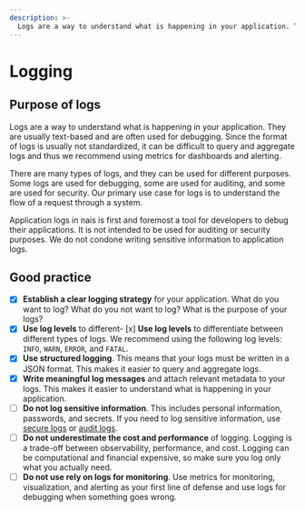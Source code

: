 ```yaml
---
description: >-
  Logs are a way to understand what is happening in your application. They are usually text-based and are often used for debugging. Since the format of logs is usually not standardized, it can be difficult to query and aggregate logs and thus we recommend using metrics for dashboards and alerting.
---
```

# Logging

## Purpose of logs

Logs are a way to understand what is happening in your application. They are usually text-based and are often used for debugging. Since the format of logs is usually not standardized, it can be difficult to query and aggregate logs and thus we recommend using metrics for dashboards and alerting.

There are many types of logs, and they can be used for different purposes. Some logs are used for debugging, some are used for auditing, and some are used for security. Our primary use case for logs is to understand the flow of a request through a system.

Application logs in nais is first and foremost a tool for developers to debug their applications. It is not intended to be used for auditing or security purposes. We do not condone writing sensitive information to application logs.

## Good practice

- [x] **Establish a clear logging strategy** for your application. What do you want to log? What do you not want to log? What is the purpose of your logs?
- [x] **Use log levels** to different- [x] **Use log levels** to differentiate between different types of logs. We recommend using the following log levels: `INFO`, `WARN`, `ERROR`, and `FATAL`.
- [x] **Use structured logging**. This means that your logs must be written in a JSON format. This makes it easier to query and aggregate logs.
- [x] **Write meaningful log messages** and attach relevant metadata to your logs. This makes it easier to understand what is happening in your application.
- [ ] **Do not log sensitive information**. This includes personal information, passwords, and secrets. If you need to log sensitive information, use [secure logs](#secure-logs) or [audit logs](#audit-logs).
- [ ] **Do not underestimate the cost and performance** of logging. Logging is a trade-off between observability, performance, and cost. Logging can be computational and financial expensive, so make sure you log only what you actually need.
- [ ] **Do not use rely on logs for monitoring**. Use metrics for monitoring, visualization, and alerting as your first line of defense and use logs for debugging when something goes wrong.
